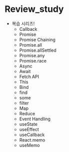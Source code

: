 # Review_study

- 복습 시리즈!
  - Callback
  - Promise
  - Promise Chaining
  - Promise.all
  - Promise.allSettled
  - Promise.any
  - Promise.race
  - Async
  - Await
  - Fetch API
  - This
  - Bind
  - find
  - some
  - filter
  - Map
  - Reduce
  - Event Handling
  - useState
  - useEffect
  - useCallback
  - React.memo
  - useMemo
